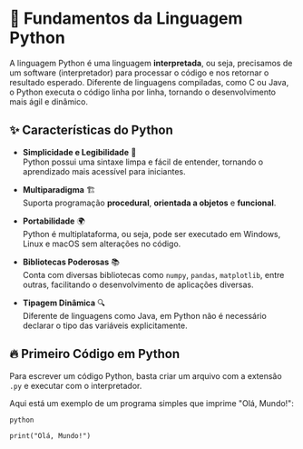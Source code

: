 # 🐍 Fundamentos da Linguagem Python

A linguagem Python é uma linguagem **interpretada**, ou seja, precisamos de um software (interpretador) para processar o código e nos retornar o resultado esperado. Diferente de linguagens compiladas, como C ou Java, o Python executa o código linha por linha, tornando o desenvolvimento mais ágil e dinâmico.

## ✨ Características do Python

- **Simplicidade e Legibilidade** 📖  
  Python possui uma sintaxe limpa e fácil de entender, tornando o aprendizado mais acessível para iniciantes.  

- **Multiparadigma** 🏗️  
  Suporta programação **procedural**, **orientada a objetos** e **funcional**.  

- **Portabilidade** 🌍  
  Python é multiplataforma, ou seja, pode ser executado em Windows, Linux e macOS sem alterações no código.  

- **Bibliotecas Poderosas** 📚  
  Conta com diversas bibliotecas como `numpy`, `pandas`, `matplotlib`, entre outras, facilitando o desenvolvimento de aplicações diversas.  

- **Tipagem Dinâmica** 🔍  
  Diferente de linguagens como Java, em Python não é necessário declarar o tipo das variáveis explicitamente.

## 🔥 Primeiro Código em Python

Para escrever um código Python, basta criar um arquivo com a extensão `.py` e executar com o interpretador.  

Aqui está um exemplo de um programa simples que imprime "Olá, Mundo!":  

```
python

print("Olá, Mundo!")
```